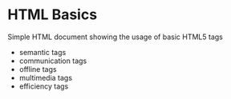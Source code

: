 # HTML Basics

Simple HTML document showing the usage of basic HTML5 tags

- semantic tags
- communication tags
- offline tags
- multimedia tags
- efficiency tags

